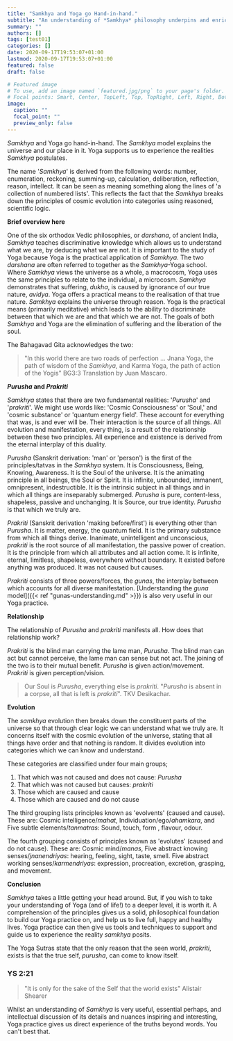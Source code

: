 ```yaml
---
title: "Samkhya and Yoga go Hand-in-hand."
subtitle: "An understanding of *Samkhya* philosophy underpins and enriches Yoga practice."
summary: ""
authors: []
tags: [test01]
categories: []
date: 2020-09-17T19:53:07+01:00
lastmod: 2020-09-17T19:53:07+01:00
featured: false
draft: false

# Featured image
# To use, add an image named `featured.jpg/png` to your page's folder.
# Focal points: Smart, Center, TopLeft, Top, TopRight, Left, Right, BottomLeft, Bottom, BottomRight.
image:
  caption: ""
  focal_point: ""
  preview_only: false
---
```


*Samkhya* and Yoga go hand-in-hand.
The *Samkhya* model explains the universe and our place in it.
Yoga supports us to experience the realities *Samkhya* postulates.

The name '*Samkhya*' is derived from the following words: number, enumeration, reckoning, summing-up, calculation, deliberation, reflection, reason, intellect.
It can be seen as meaning something along the lines of 'a collection of numbered lists'.
This reflects the fact that the *Samkhya* breaks down the principles of cosmic evolution into categories using reasoned, scientific logic.

**Brief overview here**

One of the six orthodox Vedic philosophies, or *darshana*, of ancient India, *Samkhya* teaches discriminative knowledge which allows us to understand what we are, by deducing what we are not.
It is important to the study of Yoga because Yoga is the practical application of *Samkhya*.
The two *darshana* are often referred to together as the *Samkhya*-Yoga school.
Where  *Samkhya* views the universe as a whole, a macrocosm, Yoga uses the same principles to relate to the individual, a microcosm.
*Samkhya* demonstrates that suffering, *dukha*, is caused by ignorance of our true nature, *avidya*.
Yoga offers a practical means to the realisation of that true nature.
*Samkhya* explains the universe through reason.
Yoga is the practical means (primarily meditative) which leads to the ability to discriminate between that which we are and that which we are not.
The goals of both *Samkhya* and Yoga are the elimination of suffering and the liberation of the soul.

The Bahagavad Gita acknowledges the two:

> "In this world there are two roads of perfection ... Jnana Yoga, the path of wisdom of the *Samkhya*, and Karma Yoga, the path of action of the Yogis"
> BG3:3
> Translation by Juan Mascaro.

***Purusha* and *Prakriti***

*Samkhya* states that there are two fundamental realities: '*Purusha*' and '*prakriti*'.
We might use words like: 'Cosmic Consciousness' or 'Soul,' and 'cosmic substance' or 'quantum energy field'.
These account for everything that was, is and ever will be.
Their interaction is the source of all things.
All evolution and manifestation, every thing, is a result of the relationship between these two principles.
All experience and existence is derived from the eternal interplay of this duality.

*Purusha* (Sanskrit derivation: 'man' or 'person') is the first of the principles/tatvas in the *Samkhya* system.
It is Consciousness, Being, Knowing, Awareness.
It is the Soul of the universe.
It is the animating principle in all beings, the Soul or Spirit.
It is infinite, unbounded, immanent, omnipresent, indestructible.
It is the intrinsic subject in all things and in which all things are inseparably submerged.
*Purusha* is pure, content-less, shapeless, passive and unchanging.
It is Source, our true identity.
*Purusha* is that which we truly are.

*Prakriti* (Sanskrit derivation 'making before/first') is everything other than *Purusha*.
It is matter, energy, the quantum field.
It is the primary substance from which all things derive.
Inanimate, unintelligent and unconscious, *prakriti* is the root source of all manifestation, the passive power of creation.
It is the principle from which all attributes and all action come.
It is infinite, eternal, limitless, shapeless, everywhere without boundary.
It existed before anything was produced.
It was not caused but causes.

*Prakriti* consists of three powers/forces, the *gunas*, the interplay between which accounts for all diverse manifestation.
[Understanding the *guna* model]({{< ref "gunas-understanding.md" >}}) is also very useful in our Yoga practice.

**Relationship**

The relationship of *Purusha* and *prakriti* manifests all.
How does that relationship work?

*Prakriti* is the blind man carrying the lame man, *Purusha*.
The blind man can act but cannot perceive, the lame man can sense but not act.
The joining of the two is to their mutual benefit.
*Purusha* is given action/movement.
*Prakriti* is given perception/vision.

> Our Soul is *Purusha*, everything else is *prakriti*.
> "*Purusha* is absent in a corpse, all that is left is *prakriti*".
> TKV Desikachar.

**Evolution**

The *samkhya* evolution then breaks down the constituent parts of the universe so that through clear logic we can understand what we truly are.
It concerns itself with the cosmic evolution of the universe, stating that all things have order and that nothing is random.
It divides evolution into categories which we can know and understand.

These categories are classified under four main groups;

1. That which was not caused and does not cause: *Purusha*
2. That which was not caused but causes: *prakriti*
3. Those which are caused and cause
4. Those which are caused and do not cause

The third grouping lists principles known as 'evolvents' (caused and cause).
These are:
Cosmic intelligence/*mahat*,
Individuation/ego/*ahamkara*, and
Five subtle elements/*tanmatras*: Sound, touch, form , flavour, odour.

The fourth grouping consists of principles known as 'evolutes' (caused and do not cause).
These are:
Cosmic mind/*manas*,
Five abstract knowing senses/*jnanendriyas*: hearing, feeling, sight, taste, smell.
Five abstract working senses/*karmendriyas*: expression, procreation, excretion, grasping, and movement.

**Conclusion**

*Samkhya* takes a little getting your head around.
But, if you wish to take your understanding of Yoga (and of life!) to a deeper level, it is worth it.
A comprehension of the principles gives us a solid, philosophical foundation to build our Yoga practice on, and help us to live full, happy and healthy lives.
Yoga practice can then give us tools and techniques to support and guide us to experience the reality *samkhya* posits.

The Yoga Sutras state that the only reason that the seen world, *prakriti*, exists is that the true self, *purusha*, can come to know itself.

### YS 2:21

> "It is only for the sake of the Self that the world exists"
> Alistair Shearer

Whilst an understanding of *Samkhya* is very useful, essential perhaps, and intellectual discussion of its details and nuances inspiring and interesting, Yoga practice gives us direct experience of the truths beyond words.
You can't best that.
